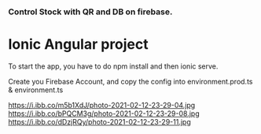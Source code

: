 ### Control Stock with QR and DB on firebase.


# Ionic Angular project

To start the app, you have to do npm install and then ionic serve.

Create you Firebase Account, and copy the config into environment.prod.ts & environment.ts

https://i.ibb.co/m5b1XdJ/photo-2021-02-12-23-29-04.jpg
https://i.ibb.co/bPQCM3g/photo-2021-02-12-23-29-08.jpg
https://i.ibb.co/dDzjRQy/photo-2021-02-12-23-29-11.jpg